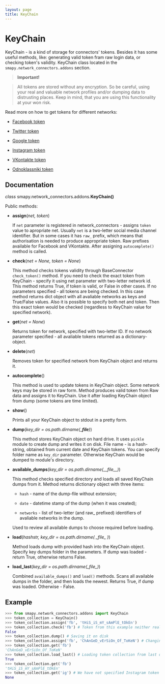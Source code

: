 ```yaml
---
layout: page
title: KeyChain
---
```


# KeyChain

KeyChain - is a kind of storage for connectors' tokens. Besides it has some useful methods, like: generating valid token fram raw login data, or checking token's validity. KeyChain class located in the `smapy.network_connectors.addons` section.

> **Important!** 

> All tokens are stored without any encryption. So be careful, using your real and valuable network profiles and/or dumping data to distrusting places. Keep in mind, that you are using this functionality at your won risk.

Read more on how to get tokens for different networks:

* [Facebook token](/smapy/docs/facebook_token/)

* [Twitter token](/smapy/docs/twitter_token/)

* [Google token](/smapy/docs/google_token/)

* [Instagram token](/smapy/docs/instagram_token/)

* [VKontakte token](/smapy/docs/vkontakte_token/)

* [Odnoklassniki token](/smapy/docs/odnoklassniki_token/)

## Documentation

_class_ smapy.network_connectors.addons.**KeyChain()**

Public methods:

* **assign**(_net, token_)

    If `net` parameter is registered in network_connectors - assigns `token` value to apropriate net. Usually `net` is a two-letter social media channel identifier. But in some cases it has `raw_` prefix, which means that authorisation is needed to produce appropriate token. Raw prefixes available for Facebook and VKontakte. After assigning `autocomplete()` method is called.

* **check**(_net = None, token = None_)

    This method checks tokens validity through BaseConnector `check_token()` method. If you need to check the exact token from KeyChain - specify it using net parameter with two-letter network id. This method returns True, if token is valid, or False in other cases. If no parameters specified - all tokens are being checked. In this case method returns dict object with all avaliable networks as keys and True/False values. Also it is possible to specify both net and token. Then this exact token would be checked (regardless to KeyChain value for specified network).

* **get**(_net = None_)

    Returns token for network, specified with two-letter ID. If no network parameter specified - all avaliable tokens returned as a dictionary-object.

* **delete**(_net_)

    Removes token for specified network from KeyChain object and returns it.

* **autocomplete**()

    This method is used to update tokens in KeyChain object. Some network keys may be stored in raw form. Method produces valid token from Raw data and assigns it to KeyChain. Use it after loading KeyChain object from dump (some tokens are time limited).

* **show**()

    Prints all your KeyChain object to stdout in a pretty form.

* **dump**(*key_dir = os.path.dirname(___file__)*)

    This method stores KeyChain object on hard drive. It uses `pickle` module to create dump and writes it on disk. File name - is a hash-string, obtained from current date and KeyChain tokens. You can specify folder name as `key_dir` parameter. Otherwise KeyChain would be dumped to module's directory.
    
* **available_dumps**(*key_dir = os.path.dirname(\_\_file\_\_)*)

    This method checks specified directory and loads all saved KeyChain dumps from it. Method returns dictionary object with three items:
    
    - `hash` - name of the dump-file without extension;
    
    - `date` - datetime stamp of the dump (when it was created);
    
    - `networks` - list of two-letter (and raw_ prefixed) identifiers of avaliable networks in the dump.

    Used to review all available dumps to choose required before loading.

* **load**(*hashstr, key_dir = os.path.dirname( \__file\__ )*)

    Method loads dump with provided hash into the KeyChain object. Specify key dumps folder in the parameters. If dump was loaded - return True, otherwise returns False.

* **load_last**(*key_dir = os.path.dirname(_\_file\__)*)

    Combined `available_dumps()` and `load()` methods. Scans all available dumps in the folder, and then loads the newest. Returns True, if dump was loaded. Otherwise - False.


## Example

```python
>>> from smapy.network_connectors.addons import KeyChain
>>> token_collection = KeyChain()
>>> token_collection.assign('fb', 'tHiS_iS_mY_sAmPlE_tOkEn')
>>> token_collection.check('fb') # Token from this example neither real, nor valid. So:
False
>>> token_collection.dump() # Saving it on disk
>>> token_collection.assign('fb', 'ChAnGeD_vErSiOn_Of_ToKeN') # Changing Facebook-token value
>>> token_collection.get('fb')
'ChAnGeD_vErSiOn_Of_ToKeN'
>>> token_collection.load_last() # Loading token collection from last dump
True
>>> token_collection.get('fb')
'tHiS_iS_mY_sAmPlE_tOkEn'
>>> token_collection.get('ig') # We have not specified Instagram token yet
None
```